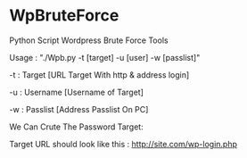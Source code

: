 # WpBruteForce
Python Script Wordpress Brute Force Tools 

Usage : "./Wpb.py -t [target] -u [user] -w [passlist]"

-t : Target [URL Target With http & address login]

-u : Username [Username of Target]

-w : Passlist [Address Passlist On PC]

We Can Crute The Password Target:

Target URL should look like this : http://site.com/wp-login.php


                                              


 
 
